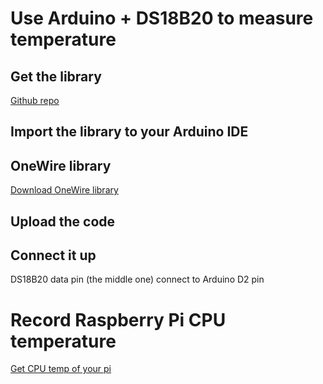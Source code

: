 # Use Arduino + DS18B20 to measure temperature
## Get the library
[Github repo](https://github.com/milesburton/Arduino-Temperature-Control-Library.git) 
## Import the library to your Arduino IDE

## OneWire library
[Download OneWire library](https://www.arduinolibraries.info/libraries/one-wire "OneWire")
## Upload the code

## Connect it up
DS18B20 data pin (the middle one) connect to Arduino D2 pin

# Record Raspberry Pi CPU temperature
[Get CPU temp of your pi](https://www.raspberrypi.org/forums/viewtopic.php?t=34994 "Get CPU temperature of your RPi")
